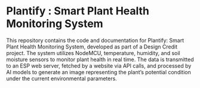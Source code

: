 # Plantify : Smart Plant Health Monitoring System 
 This repository contains the code and documentation for Plantify: Smart Plant Health Monitoring System, developed as part of a Design Credit project. The system utilizes NodeMCU, temperature, humidity, and soil moisture sensors to monitor plant health in real time. The data is transmitted to an ESP web server, fetched by a website via API calls, and processed by AI models to generate an image representing the plant’s potential condition under the current environmental parameters.
